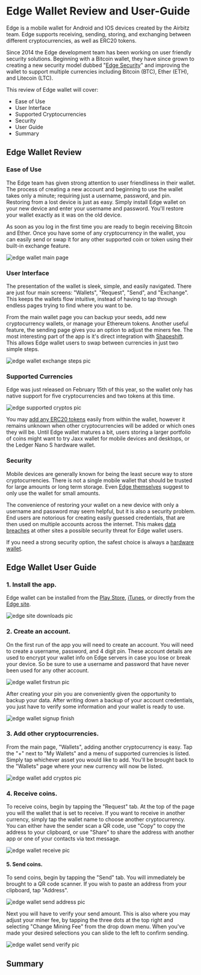 # Edge Wallet Review and User-Guide

Edge is a mobile wallet for Android and IOS devices created by the Airbitz team. Edge supports receiving, sending, storing, and exchanging between different cryptocurrencies, as well as ERC20 tokens.

Since 2014 the Edge development team has been working on user friendly security solutions. Beginning with a Bitcoin wallet, they have since grown to creating a new security model dubbed "[Edge Security](https://edgesecure.co/about/)" and improving the wallet to support multiple currencies including Bitcoin (BTC), Ether (ETH), and Litecoin (LTC).

This review of Edge wallet will cover:

+ Ease of Use
+ User Interface
+ Supported Cryptocurrencies
+ Security
+ User Guide
+ Summary

## Edge Wallet Review

### Ease of Use

The Edge team has given strong attention to user friendliness in their wallet. The process of creating a new account and beginning to use the wallet takes only a minute; requiring just a username, password, and pin. Restoring from a lost device is just as easy. Simply install Edge wallet on your new device and enter your username and password. You'll restore your wallet exactly as it was on the old device.

As soon as you log in the first time you are ready to begin receiving Bitcoin and Ether. Once you have some of any cryptocurrency in the wallet, you can easily send or swap it for any other supported coin or token using their built-in exchange feature.

![edge wallet main page](/reviews-guides/edge-wallet_03-08-18/edge-wallet-media/edge_wallet-pages.png)

### User Interface

The presentation of the wallet is sleek, simple, and easily navigated. There are just four main screens: "Wallets", "Request", "Send", and "Exchange". This keeps the wallets flow intuitive, instead of having to tap through endless pages trying to find where you want to be.

From the main wallet page you can backup your seeds, add new cryptocurrency wallets, or manage your Ethereum tokens. Another useful feature, the sending page gives you an option to adjust the miners fee. The most interesting part of the app is it's direct integration with [Shapeshift](https://info.shapeshift.io/about). This allows Edge wallet users to swap between currencies in just two simple steps.

![edge wallet exchange steps pic](/reviews-guides/edge-wallet_03-08-18/edge-wallet-media/edge_exchange-both-steps.png)

### Supported Currencies

Edge was just released on February 15th of this year, so the wallet only has native support for five cryptocurrencies and two tokens at this time.

![edge supported cryptos pic](/reviews-guides/edge-wallet_03-08-18/edge-wallet-media/edge_site-supported-cryptos.png)

You may [add any ERC20 tokens](https://blog.edgesecure.co/how-to-add-erc20-tokens-to-edge-4c4951c3a8cc) easily from within the wallet, however it remains unknown when other cryptocurrencies will be added or which ones they will be. Until Edge wallet matures a bit, users storing a larger portfolio of coins might want to try Jaxx wallet for mobile devices and desktops, or the Ledger Nano S hardware wallet.

### Security

Mobile devices are generally known for being the least secure way to store cryptocurrencies. There is not a single mobile wallet that should be trusted for large amounts or long term storage. Even [Edge themselves](https://support.edgesecure.co/support/solutions/articles/8000058679-how-much-money-is-safe-to-put-on-edge-) suggest to only use the wallet for small amounts.

The convenience of restoring your wallet on a new device with only a username and password may seem helpful, but it is also a security problem. End users are notorious for creating easily guessed credentials, that are then used on multiple accounts across the internet. This makes [data breaches](https://en.wikipedia.org/wiki/List_of_data_breaches) at other sites a possible security threat for Edge wallet users.

If you need a strong security option, the safest choice is always a [hardware wallet](https://unhashed.com/best-bitcoin-ethereum-altcoin-wallet-reviews/#hardware).

## Edge Wallet User Guide

### 1. Install the app.

Edge wallet can be installed from the [Play Store](https://play.google.com/store/apps/details?id=co.edgesecure.app), [iTunes](https://itunes.apple.com/us/app/edge-bitcoin-wallet/id1344400091?mt=8), or directly from the [Edge site](https://edgesecure.co).

![edge site downloads pic](/reviews-guides/edge-wallet_03-08-18/edge-wallet-media/edge_site-downloads.png)

### 2. Create an account.

On the first run of the app you will need to create an account. You will need to create a username, password, and 4 digit pin. These account details are used to encrypt your wallet info on Edge servers in case you lose or break your device. So be sure to use a username and password that have never been used for any other account.

![edge wallet firstrun pic](/reviews-guides/edge-wallet_03-08-18/edge-wallet-media/edge_wallet-create-account.png)

After creating your pin you are conveniently given the opportunity to backup your data. After writing down a backup of your account credentials, you just have to verify some information and your wallet is ready to use.

![edge wallet signup finish](/reviews-guides/edge-wallet_03-08-18/edge-wallet-media/edge_wallet-signup-finish.png)

### 3. Add other cryptocurrencies.

From the main page, "Wallets", adding another cryptocurrency is easy. Tap the "+" next to "My Wallets" and a menu of supported currencies is listed. Simply tap whichever asset you would like to add. You'll be brought back to the "Wallets" page where your new currency will now be listed.

![edge wallet add cryptos pic](/reviews-guides/edge-wallet_03-08-18/edge-wallet-media/edge_wallet-add-cryptos.png)

### 4. Receive coins.

To receive coins, begin by tapping the "Request" tab. At the top of the page you will the wallet that is set to receive. If you want to receive in another currency, simply tap the wallet name to choose another cryptocurrency. You can either have the sender scan a QR code, use "Copy" to copy the address to your clipboard, or use "Share" to share the address with another app or one of your contacts via text message.

![edge wallet receive pic](/reviews-guides/edge-wallet_03-08-18/edge-wallet-media/edge_wallet-receive.png)

#### 5. Send coins.

To send coins, begin by tapping the "Send" tab. You will immediately be brought to a QR code scanner. If you wish to paste an address from your clipboard, tap "Address".

![edge wallet send address pic](/reviews-guides/edge-wallet_03-08-18/edge-wallet-media/edge_wallet-send.png)

Next you will have to verify your send amount. This is also where you may adjust your miner fee, by tapping the three dots at the top right and selecting "Change Mining Fee" from the drop down menu. When you've made your desired selections you can slide to the left to confirm sending.

![edge wallet send verify pic](/reviews-guides/edge-wallet_03-08-18/edge-wallet-media/edge_wallet-send-verify.png)

## Summary

